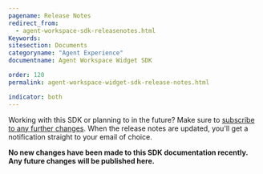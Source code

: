 ```yaml
---
pagename: Release Notes
redirect_from:
  - agent-workspace-sdk-releasenotes.html
Keywords:
sitesection: Documents
categoryname: "Agent Experience"
documentname: Agent Workspace Widget SDK

order: 120
permalink: agent-workspace-widget-sdk-release-notes.html

indicator: both
---
```


<div class="attn-alert">Working with this SDK or planning to in the future? Make sure to <a href="https://visualping.io/?url=developers.liveperson.com/agent-workspace-sdk-releasenotes.html&mode=web&css=post-content" target="_blank">subscribe to any further changes</a>. When the release notes are updated, you'll get a notification straight to your email of choice.</div>

**No new changes have been made to this SDK documentation recently. Any future changes will be published here.**
